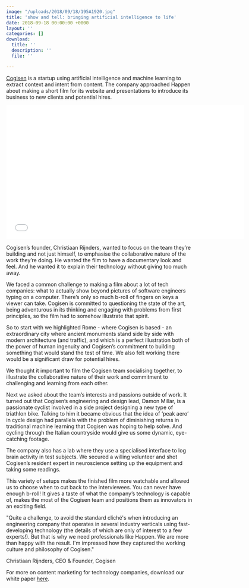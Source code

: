 ```yaml
---
image: "/uploads/2018/09/18/195A1920.jpg"
title: 'show and tell: bringing artificial intelligence to life'
date: 2018-09-18 00:00:00 +0000
layout: ''
categories: []
download:
  title: ''
  description: ''
  file: ''

---
```

[Cogisen](https://www.cogisen.com/) is a startup using artificial intelligence and machine learning to extract context and intent from content. The company approached Happen about making a short film for its website and presentations to introduce its business to new clients and potential hires.

<iframe src=" [https://player.vimeo.com/video/282641326](https://player.vimeo.com/video/282641326 "https://player.vimeo.com/video/282641326")" width="640" height="360" frameborder="0" webkitallowfullscreen mozallowfullscreen allowfullscreen></iframe>

Cogisen’s founder, Christiaan Rijnders, wanted to focus on the team they’re building and not just himself, to emphasise the collaborative nature of the work they’re doing. He wanted the film to have a documentary look and feel. And he wanted it to explain their technology without giving too much away.

We faced a common challenge to making a film about a lot of tech companies: what to actually show beyond pictures of software engineers typing on a computer. There’s only so much b-roll of fingers on keys a viewer can take. Cogisen is committed to questioning the state of the art, being adventurous in its thinking and engaging with problems from first principles, so the film had to somehow illustrate that spirit.

So to start with we highlighted Rome - where Cogisen is based - an extraordinary city where ancient monuments stand side by side with modern architecture (and traffic), and which is a perfect illustration both of the power of human ingenuity and Cogisen’s commitment to building something that would stand the test of time. We also felt working there would be a significant draw for potential hires.

We thought it important to film the Cogisen team socialising together, to illustrate the collaborative nature of their work and commitment to challenging and learning from each other.

Next we asked about the team’s interests and passions outside of work. It turned out that Cogisen’s engineering and design lead, Damon Millar, is a passionate cyclist involved in a side project designing a new type of triathlon bike. Talking to him it became obvious that the idea of ‘peak aero’ in cycle design had parallels with the problem of diminishing returns in traditional machine learning that Cogisen was hoping to help solve. And cycling through the Italian countryside would give us some dynamic, eye-catching footage.

The company also has a lab where they use a specialised interface to log brain activity in test subjects. We secured a willing volunteer and shot Cogisen’s resident expert in neuroscience setting up the equipment and taking some readings.

This variety of setups makes the finished film more watchable and allowed us to choose when to cut back to the interviewees. You can never have enough b-roll! It gives a taste of what the company’s technology is capable of, makes the most of the Cogisen team and positions them as innovators in an exciting field.

"Quite a challenge, to avoid the standard cliché's when introducing an engineering company that operates in several industry verticals using fast-developing technology (the details of which are only of interest to a few experts!). But that is why we need professionals like Happen. We are more than happy with the result. I'm impressed how they captured the working culture and philosophy of Cogisen."

Christiaan Rijnders, CEO & Founder, Cogisen

For more on content marketing for technology companies, download our white paper [here](http://happendigital.co.uk/2017/12/05/a-practical-guide-to-content-marketing-for-b2b-technology-companies.html).